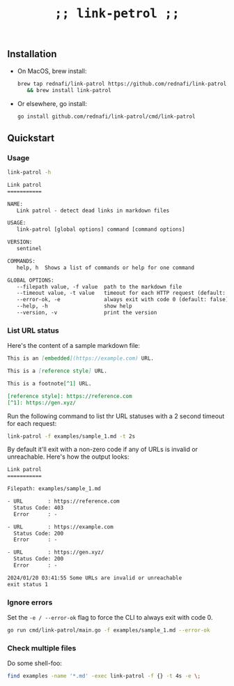 <span align="center">
<pre align="center">
<h1>
;; link-petrol ;;
</h1>
</pre>
</span>

## Installation

* On MacOS, brew install:

   ```sh
   brew tap rednafi/link-patrol https://github.com/rednafi/link-patrol \
      && brew install link-patrol
   ```

* Or elsewhere, go install:

   ```sh
   go install github.com/rednafi/link-patrol/cmd/link-patrol
   ```

## Quickstart

### Usage

```sh
link-patrol -h
```

```txt
Link patrol
===========

NAME:
   Link patrol - detect dead links in markdown files

USAGE:
   link-patrol [global options] command [command options]

VERSION:
   sentinel

COMMANDS:
   help, h  Shows a list of commands or help for one command

GLOBAL OPTIONS:
   --filepath value, -f value  path to the markdown file
   --timeout value, -t value   timeout for each HTTP request (default: 5s)
   --error-ok, -e              always exit with code 0 (default: false)
   --help, -h                  show help
   --version, -v               print the version
```

### List URL status

Here's the content of a sample markdown file:

```md
This is an [embedded](https://example.com) URL.

This is a [reference style] URL.

This is a footnote[^1] URL.

[reference style]: https://reference.com
[^1]: https://gen.xyz/
```

Run the following command to list thr URL statuses with a 2 second timeout for each request:

```sh
link-patrol -f examples/sample_1.md -t 2s
```

By default it'll exit with a non-zero code if any of URLs is invalid or unreachable. Here's
how the output looks:

```txt
Link patrol
===========

Filepath: examples/sample_1.md

- URL        : https://reference.com
  Status Code: 403
  Error      : -

- URL        : https://example.com
  Status Code: 200
  Error      : -

- URL        : https://gen.xyz/
  Status Code: 200
  Error      : -

2024/01/20 03:41:55 Some URLs are invalid or unreachable
exit status 1
```

### Ignore errors

Set the `-e / --error-ok` flag to force the CLI to always exit with code 0.

```sh
go run cmd/link-patrol/main.go -f examples/sample_1.md --error-ok
```

### Check multiple files

Do some shell-foo:

```sh
find examples -name '*.md' -exec link-patrol -f {} -t 4s -e \;
```
